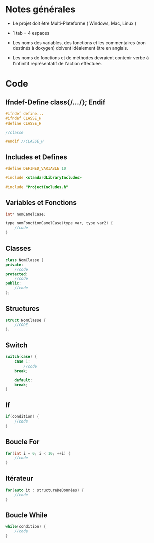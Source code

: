 # Notes générales

 - Le projet doit être Multi-Plateforme ( Windows, Mac, Linux )

 - 1 tab = 4 espaces

 - Les noms des variables, des fonctions et les commentaires (non destinés à doxygen) doivent idéalement être en anglais.
 
 - Les noms de fonctions et de méthodes devraient contenir verbe à l'infinitif représentatif de l'action effectuée.


# Code

## Ifndef-Define class{/*...*/}; Endif

```C++
#ifndef define...
#ifndef CLASSE_H
#define CLASSE_H

//classe

#endif //CLASSE_H
```

## Includes et Defines

```C++
#define DEFINED_VARIABLE 10

#include <standardLibraryIncludes>

#include "ProjectIncludes.h"
```

## Variables et Fonctions

```C++
int* nomCamelCase;

type nomFonctionCamelCase(type var, type var2) {
    //code
}
````

## Classes

```C++
class NomClasse {
private:
    //code
protected:
    //code
public:
    //code
};
```

## Structures

```C++
struct NomClasse {
    //CODE
};
```

## Switch

```C++
switch(case) {
    case 1:
    	//code
    break;

    default:
    break;
}
```

## If

```C++
if(condition) {
    //code
}
```

## Boucle For
```C++
for(int i = 0; i < 10; ++i) {
    //code
}
```

## Itérateur
```C++
for(auto it : structureDeDonnées) {
    //code
}
```

## Boucle While

```C++
while(condition) {
    //code
}
```

